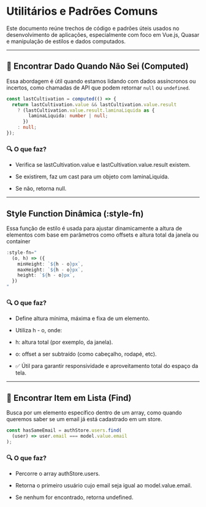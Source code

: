 # Utilitários e Padrões Comuns

Este documento reúne trechos de código e padrões úteis usados no desenvolvimento de aplicações, especialmente com foco em Vue.js, Quasar e manipulação de estilos e dados computados.

---

## 📌 Encontrar Dado Quando Não Sei (Computed)

Essa abordagem é útil quando estamos lidando com dados assíncronos ou incertos, como chamadas de API que podem retornar `null` ou `undefined`.

```ts
const lastCultivation = computed(() => {
  return lastCultivation.value && lastCultivation.value.result
    ? (lastCultivation.value.result.laminaLiquida as {
        laminaLiquida: number | null;
      })
    : null;
});
```

### 🔍 O que faz?

- Verifica se lastCultivation.value e lastCultivation.value.result existem.

- Se existirem, faz um cast para um objeto com laminaLiquida.

- Se não, retorna null.

---

## Style Function Dinâmica (:style-fn)

Essa função de estilo é usada para ajustar dinamicamente a altura de elementos com base em parâmetros como offsets e altura total da janela ou container

```ts
:style-fn="
  (o, h) => ({
    minHeight: `${h - o}px`,
    maxHeight: `${h - o}px`,
    height: `${h - o}px`,
  })
"
```

### 🔍 O que faz?

- Define altura mínima, máxima e fixa de um elemento.

- Utiliza h - o, onde:

- h: altura total (por exemplo, da janela).

- o: offset a ser subtraído (como cabeçalho, rodapé, etc).

- ✅ Útil para garantir responsividade e aproveitamento total do espaço da tela.

---

## 🔎 Encontrar Item em Lista (Find)

Busca por um elemento específico dentro de um array, como quando queremos saber se um email já está cadastrado em um store.

```ts
const hasSameEmail = authStore.users.find(
  (user) => user.email === model.value.email
);
```

### 🔍 O que faz?

- Percorre o array authStore.users.

- Retorna o primeiro usuário cujo email seja igual ao model.value.email.

- Se nenhum for encontrado, retorna undefined.
